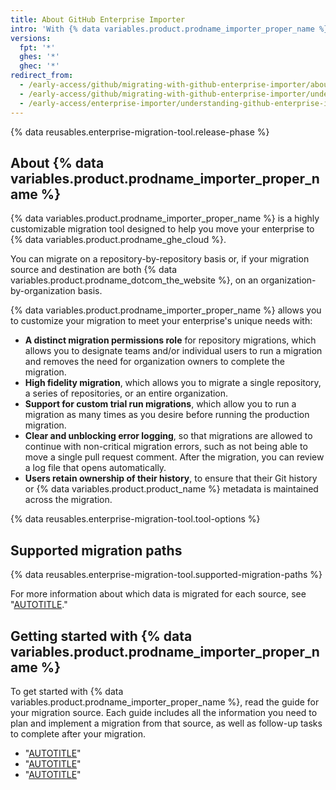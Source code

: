 ```yaml
---
title: About GitHub Enterprise Importer
intro: 'With {% data variables.product.prodname_importer_proper_name %}, you can migrate your enterprise to {% data variables.product.prodname_ghe_cloud %} from various sources.'
versions:
  fpt: '*'
  ghes: '*'
  ghec: '*'
redirect_from:
  - /early-access/github/migrating-with-github-enterprise-importer/about-github-enterprise-importer
  - /early-access/github/migrating-with-github-enterprise-importer/understanding-github-enterprise-importer/about-github-enterprise-importer
  - /early-access/enterprise-importer/understanding-github-enterprise-importer/about-github-enterprise-importer
---
```


{% data reusables.enterprise-migration-tool.release-phase %}

## About {% data variables.product.prodname_importer_proper_name %}

{% data variables.product.prodname_importer_proper_name %} is a highly customizable migration tool designed to help you move your enterprise to {% data variables.product.prodname_ghe_cloud %}.

You can migrate on a repository-by-repository basis or, if your migration source and destination are both {% data variables.product.prodname_dotcom_the_website %}, on an organization-by-organization basis.

{% data variables.product.prodname_importer_proper_name %} allows you to customize your migration to meet your enterprise's unique needs with:
- **A distinct migration permissions role** for repository migrations, which allows you to designate teams and/or individual users to run a migration and removes the need for organization owners to complete the migration.
- **High fidelity migration**, which allows you to migrate a single repository, a series of repositories, or an entire organization.
- **Support for custom trial run migrations**, which allow you to run a migration as many times as you desire before running the production migration.
- **Clear and unblocking error logging**, so that migrations are allowed to continue with non-critical migration errors, such as not being able to move a single pull request comment. After the migration, you can review a log file that opens automatically.
- **Users retain ownership of their history**, to ensure that their Git history or {% data variables.product.product_name %} metadata is maintained across the migration.

{% data reusables.enterprise-migration-tool.tool-options %}

## Supported migration paths

{% data reusables.enterprise-migration-tool.supported-migration-paths %}

For more information about which data is migrated for each source, see "[AUTOTITLE](/migrations/using-github-enterprise-importer/understanding-github-enterprise-importer/migration-support-for-github-enterprise-importer)."

## Getting started with {% data variables.product.prodname_importer_proper_name %}

To get started with {% data variables.product.prodname_importer_proper_name %}, read the guide for your migration source. Each guide includes all the information you need to plan and implement a migration from that source, as well as follow-up tasks to complete after your migration.

- "[AUTOTITLE](/migrations/using-github-enterprise-importer/understanding-github-enterprise-importer/migrating-from-azure-devops-with-github-enterprise-importer)"
- "[AUTOTITLE](/migrations/using-github-enterprise-importer/understanding-github-enterprise-importer/migrating-from-bitbucket-server-with-github-enterprise-importer)"
- "[AUTOTITLE](/migrations/using-github-enterprise-importer/understanding-github-enterprise-importer/migrating-between-github-products-with-github-enterprise-importer)"
